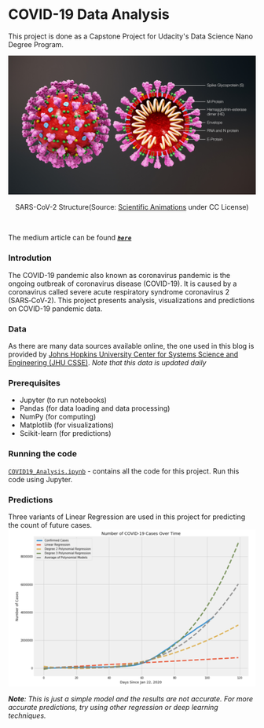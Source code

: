 # COVID-19 Data Analysis

This project is done as a Capstone Project for Udacity's Data Science Nano Degree Program.

![SARS-CoV-2 Structure](https://github.com/chaitanyakasaraneni/covid19_analysis/blob/master/images/covid_structure.jpg)
<p align="center"> SARS-CoV-2 Structure(Source:  <a href="https://www.scientificanimations.com/wiki-images/">Scientific Animations</a>  under CC License)</p>

<br>

The medium article can be found ***[`here`](https://medium.com/@chaitanya_kasaraneni/covid-19-data-analysis-e9cb652e8c10)***

### Introdution
The COVID-19 pandemic also known as coronavirus pandemic is the ongoing outbreak of coronavirus disease (COVID-19). It is caused by a coronavirus called severe acute respiratory syndrome coronavirus 2 (SARS‑CoV‑2).
This project presents analysis, visualizations and predictions on COVID-19 pandemic data.

### Data
As there are many data sources available online, the one used in this blog is provided by [Johns Hopkins University Center for Systems Science and Engineering (JHU CSSE)](https://github.com/CSSEGISandData/COVID-19). 
*Note that this data is updated daily*

### Prerequisites
- Jupyter (to run notebooks)
- Pandas (for data loading and data processing)
- NumPy (for computing)
- Matplotlib (for visualizations)
- Scikit-learn (for predictions)

### Running the code
[`COVID19_Analysis.ipynb`](https://github.com/chaitanyakasaraneni/covid19_analysis/blob/master/COVID19_Analysis.ipynb) - contains all the code for this project. Run this code using Jupyter.

### Predictions
Three variants of Linear Regression are used in this project for predicting the count of future cases.
![Future Predictions](https://github.com/chaitanyakasaraneni/covid19_analysis/blob/master/images/Future_Predictions-updated.png)

***Note**: This is just a simple model and the results are not accurate. For more accurate predictions, try using other regression or deep learning techniques.*
